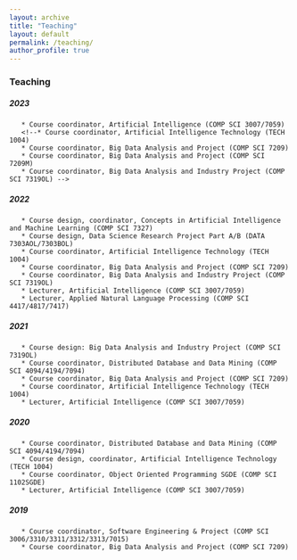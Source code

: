 ```yaml
---
layout: archive
title: "Teaching"
layout: default
permalink: /teaching/
author_profile: true
---
```



### Teaching

##### 2023
       * Course coordinator, Artificial Intelligence (COMP SCI 3007/7059) 
       <!--* Course coordinator, Artificial Intelligence Technology (TECH 1004) 
       * Course coordinator, Big Data Analysis and Project (COMP SCI 7209) 
       * Course coordinator, Big Data Analysis and Project (COMP SCI 7209M) 
       * Course coordinator, Big Data Analysis and Industry Project (COMP SCI 7319OL) -->
##### 2022	   
	   * Course design, coordinator, Concepts in Artificial Intelligence and Machine Learning (COMP SCI 7327) 
	   * Course design, Data Science Research Project Part A/B (DATA 7303AOL/7303BOL) 
	   * Course coordinator, Artificial Intelligence Technology (TECH 1004) 
	   * Course coordinator, Big Data Analysis and Project (COMP SCI 7209)
	   * Course coordinator, Big Data Analysis and Industry Project (COMP SCI 7319OL) 
	   * Lecturer, Artificial Intelligence (COMP SCI 3007/7059) 
	   * Lecturer, Applied Natural Language Processing (COMP SCI 4417/4817/7417) 
##### 2021
	   * Course design: Big Data Analysis and Industry Project (COMP SCI 7319OL) 	
	   * Course coordinator, Distributed Database and Data Mining (COMP SCI 4094/4194/7094) 
	   * Course coordinator, Big Data Analysis and Project (COMP SCI 7209) 
	   * Course coordinator, Artificial Intelligence Technology (TECH 1004) 
	   * Lecturer, Artificial Intelligence (COMP SCI 3007/7059) 
##### 2020
       * Course coordinator, Distributed Database and Data Mining (COMP SCI 4094/4194/7094) 
	   * Course design, coordinator, Artificial Intelligence Technology (TECH 1004) 
	   * Course coordinator, Object Oriented Programming SGDE (COMP SCI 1102SGDE) 
	   * Lecturer, Artificial Intelligence (COMP SCI 3007/7059) 
##### 2019
	   * Course coordinator, Software Engineering & Project (COMP SCI 3006/3310/3311/3312/3313/7015) 
	   * Course coordinator, Big Data Analysis and Project (COMP SCI 7209)
      		 	